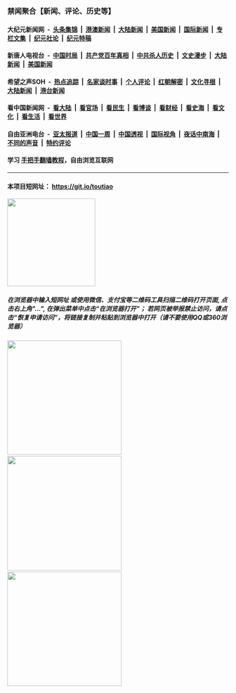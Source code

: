 ### 禁闻聚合【新闻、评论、历史等】

#### 大纪元新闻网 &nbsp;-&nbsp; [头条集锦](indexes/E头条集锦.md?t=02260501) &nbsp;|&nbsp; [港澳新闻](indexes/E港澳新闻.md?t=02260501)  &nbsp;|&nbsp; [大陆新闻](indexes/E大陆新闻.md?t=02260501) &nbsp;|&nbsp; [美国新闻](indexes/E美国新闻.md?t=02260501) &nbsp;|&nbsp; [国际新闻](indexes/E国际新闻.md?t=02260501) &nbsp;|&nbsp; [专栏文集](indexes/E专栏文集.md?t=02260501) &nbsp;|&nbsp; [纪元社论](indexes/E纪元社论.md?t=02260501) &nbsp;|&nbsp; [纪元特稿](indexes/E纪元特稿.md?t=02260501) 

#### 新唐人电视台 &nbsp;-&nbsp; [中国时局](indexes/N中国时局.md?t=02260501) &nbsp;|&nbsp; [共产党百年真相](indexes/N共产党百年真相.md?t=02260501) &nbsp;|&nbsp; [中共杀人历史](indexes/N中共杀人历史.md?t=02260501) &nbsp;|&nbsp; [文史漫步](indexes/N文史漫步.md?t=02260501) &nbsp;|&nbsp; [大陆新闻](indexes/N大陆新闻.md?t=02260501) &nbsp;|&nbsp; [美国新闻](indexes/N美国新闻.md?t=02260501)

#### 希望之声SOH &nbsp;-&nbsp; [热点追踪](indexes/H热点追踪.md?t=02260501) &nbsp;|&nbsp; [名家谈时事](indexes/H名家谈时事.md?t=02260501) &nbsp;|&nbsp; [个人评论](indexes/H个人评论.md?t=02260501)  &nbsp;|&nbsp; [红朝解密](indexes/H红朝解密.md?t=02260501) &nbsp;|&nbsp; [文化寻根](indexes/H文化寻根.md?t=02260501) &nbsp;|&nbsp; [大陆新闻](indexes/H大陆新闻.md?t=02260501) &nbsp;|&nbsp; [港台新闻](indexes/H港台新闻.md?t=02260501)

#### 看中国新闻网 &nbsp;-&nbsp; [看大陆](indexes/S看大陆.md?t=02260501) &nbsp;|&nbsp; [看官场](indexes/S看官场.md?t=02260501) &nbsp;|&nbsp; [看民生](indexes/S看民生.md?t=02260501)  &nbsp;|&nbsp; [看博谈](indexes/S看博谈.md?t=02260501) &nbsp;|&nbsp; [看财经](indexes/S看财经.md?t=02260501) &nbsp;|&nbsp; [看史海](indexes/S看史海.md?t=02260501) &nbsp;|&nbsp; [看文化](indexes/S看文化.md?t=02260501) &nbsp;|&nbsp; [看生活](indexes/S看生活.md?t=02260501) &nbsp;|&nbsp; [看世界](indexes/S看世界.md?t=02260501)

#### 自由亚洲电台 &nbsp;-&nbsp; [亚太报道](indexes/R亚太报道.md?t=02260501) &nbsp;|&nbsp; [中国一周](indexes/R中国一周.md?t=02260501) &nbsp;|&nbsp; [中国透视](indexes/R中国透视.md?t=02260501)  &nbsp;|&nbsp; [国际视角](indexes/R国际视角.md?t=02260501) &nbsp;|&nbsp; [夜话中南海](indexes/R夜话中南海.md?t=02260501) &nbsp;|&nbsp; [不同的声音](indexes/R不同的声音.md?t=02260501) &nbsp;|&nbsp; [特约评论](indexes/R特约评论.md?t=02260501)

#### 学习 [手把手翻墙教程](https://github.com/gfw-breaker/guides/wiki)，自由浏览互联网

----

#### 本项目短网址： https://git.io/toutiao
<img src="https://raw.githubusercontent.com/gfw-breaker/banned-news/master/scripts/img/qr.png" width="200px"/>  

##### 在浏览器中输入短网址 或使用微信、支付宝等二维码工具扫描二维码打开页面, 点击右上角"...", 在弹出菜单中点击“在浏览器打开”； 若网页被举报禁止访问，请点击“恢复申请访问”，将链接复制并粘贴到浏览器中打开（请不要使用QQ或360浏览器）

<img src="https://raw.githubusercontent.com/gfw-breaker/banned-news/master/scripts/img/1.png" width="260px"/> &nbsp; <img src="https://raw.githubusercontent.com/gfw-breaker/banned-news/master/scripts/img/2.png" width="260px"/> &nbsp; <img src="https://raw.githubusercontent.com/gfw-breaker/banned-news/master/scripts/img/3.png" width="260px"/>
